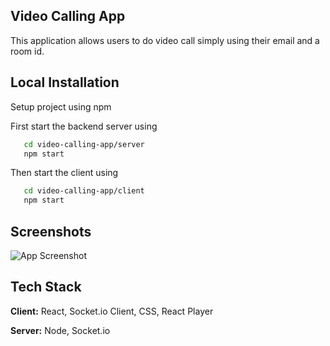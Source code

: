 
## Video Calling App

This application allows users to do video call simply using their email and a room id.


## Local Installation

Setup project using npm

First start the backend server using
```bash
   cd video-calling-app/server
   npm start
```

Then start the client using
```bash
   cd video-calling-app/client
   npm start
```
    


## Screenshots

![App Screenshot](https://via.placeholder.com/468x300?text=App+Screenshot+Here)


## Tech Stack

**Client:** React, Socket.io Client, CSS, React Player

**Server:** Node, Socket.io

